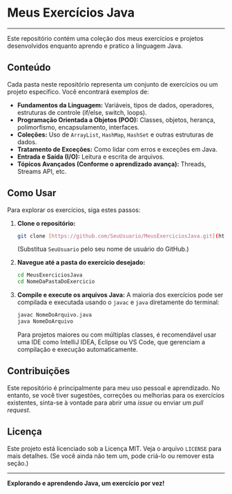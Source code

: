 # Meus Exercícios Java

---

Este repositório contém uma coleção dos meus exercícios e projetos desenvolvidos enquanto aprendo e pratico a linguagem Java.

## Conteúdo

Cada pasta neste repositório representa um conjunto de exercícios ou um projeto específico. Você encontrará exemplos de:

* **Fundamentos da Linguagem:** Variáveis, tipos de dados, operadores, estruturas de controle (if/else, switch, loops).
* **Programação Orientada a Objetos (POO):** Classes, objetos, herança, polimorfismo, encapsulamento, interfaces.
* **Coleções:** Uso de `ArrayList`, `HashMap`, `HashSet` e outras estruturas de dados.
* **Tratamento de Exceções:** Como lidar com erros e exceções em Java.
* **Entrada e Saída (I/O):** Leitura e escrita de arquivos.
* **Tópicos Avançados (Conforme o aprendizado avança):** Threads, Streams API, etc.

## Como Usar

Para explorar os exercícios, siga estes passos:

1.  **Clone o repositório:**
    ```bash
    git clone [https://github.com/SeuUsuario/MeusExerciciosJava.git](https://github.com/SeuUsuario/MeusExerciciosJava.git)
    ```
    (Substitua `SeuUsuario` pelo seu nome de usuário do GitHub.)

2.  **Navegue até a pasta do exercício desejado:**
    ```bash
    cd MeusExerciciosJava
    cd NomeDaPastaDoExercicio
    ```

3.  **Compile e execute os arquivos Java:**
    A maioria dos exercícios pode ser compilada e executada usando o `javac` e `java` diretamente do terminal:
    ```bash
    javac NomeDoArquivo.java
    java NomeDoArquivo
    ```
    Para projetos maiores ou com múltiplas classes, é recomendável usar uma IDE como IntelliJ IDEA, Eclipse ou VS Code, que gerenciam a compilação e execução automaticamente.

## Contribuições

Este repositório é principalmente para meu uso pessoal e aprendizado. No entanto, se você tiver sugestões, correções ou melhorias para os exercícios existentes, sinta-se à vontade para abrir uma *issue* ou enviar um *pull request*.

## Licença

Este projeto está licenciado sob a Licença MIT. Veja o arquivo `LICENSE` para mais detalhes. (Se você ainda não tem um, pode criá-lo ou remover esta seção.)

---

**Explorando e aprendendo Java, um exercício por vez!**